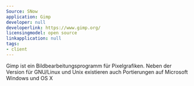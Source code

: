 ```yaml
---
Source: SNow
application: Gimp
developer: null
developerlink: https://www.gimp.org/
licensingmodel: open source
linkapplication: null
tags:
- client
---
```

Gimp ist ein Bildbearbeitungsprogramm für Pixelgrafiken. Neben der Version für GNU/Linux und Unix existieren auch Portierungen auf Microsoft Windows und OS X
